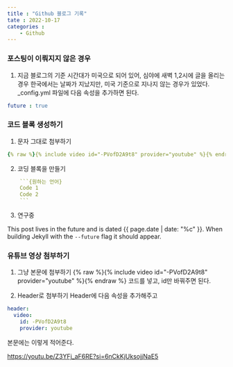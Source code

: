```yaml
---
title : "Github 블로그 기록"
tate : 2022-10-17
categories : 
    - Github
---
```

### 포스팅이 이뤄지지 않은 경우
1. 지금 블로그의 기준 시간대가 미국으로 되어 있어, 심야에 새벽 1,2시에 글을 올리는 경우 한국에서는 날짜가 지났지만, 미국 기준으로 지나지 않는 경우가 있었다. 
_config.yml 파일에 다음 속성을 추가하면 된다.
```yaml
future : true
```

### 코드 블록 생성하기
1. 문자 그대로 첨부하기 
```yaml
{% raw %}{% include video id="-PVofD2A9t8" provider="youtube" %}{% endraw %}
```
2. 코딩 블록을 만들기
```yaml
    ```{원하는 언어}
    Code 1
    Code 2
    ```
```

3. 연구중

This post lives in the future and is dated {{ page.date | date: "%c" }}. When building Jekyll with the `--future` flag it should appear.


### 유튜브 영상 첨부하기
1. 그냥 본문에 첨부하기
{% raw %}{% include video id="-PVofD2A9t8" provider="youtube" %}{% endraw %}
코드를 넣고, id만 바꿔주면 된다.

2. Header로 첨부하기
Header에 다음 속성을 추가해주고
```yaml
header:
  video:
    id: -PVofD2A9t8 
    provider: youtube
```
본문에는 이렇게 적어준다.

https://youtu.be/Z3YFj_aF6RE?si=6nCkKjUksojjNaE5